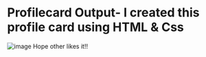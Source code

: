 # Profilecard Output- I created this profile card using HTML & Css 
![image](https://github.com/isseidevil/Profilecard/assets/149817970/ef0b538b-775c-47f7-9e6c-66a82bc3644e)
Hope other likes it!!
